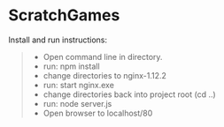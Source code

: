 # ScratchGames

Install and run instructions:

> * Open command line in directory.
> * run: npm install 
> * change directories to nginx-1.12.2
> * run: start nginx.exe
> * change directories back into project root (cd ..)
> * run: node server.js
> * Open browser to localhost/80
